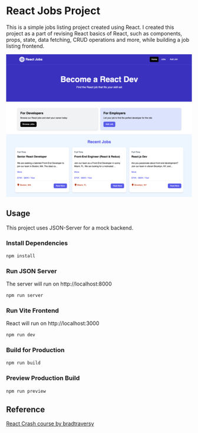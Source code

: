 # React Jobs Project 

This is a simple jobs listing project created using React. I created this project as a part of revising React basics of React, such as components, props, state, data fetching, CRUD operations and more, while building a job listing frontend. 

<img src="public/screen.png" />

## Usage

This project uses JSON-Server for a mock backend.

### Install Dependencies

```bash
npm install
```

### Run JSON Server

The server will run on http://localhost:8000

```bash
npm run server
```

### Run Vite Frontend

React will run on http://localhost:3000

```bash
npm run dev
```

### Build for Production

```bash
npm run build
```

### Preview Production Build

```bash
npm run preview
```

## Reference
[React Crash course by bradtraversy](https://youtu.be/LDB4uaJ87e0)